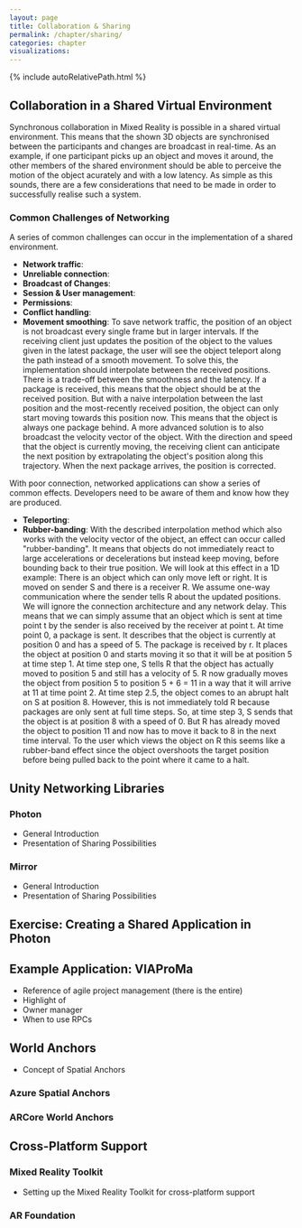 ```yaml
---
layout: page
title: Collaboration & Sharing
permalink: /chapter/sharing/
categories: chapter
visualizations:
---
```


{% include autoRelativePath.html %}

## Collaboration in a Shared Virtual Environment

Synchronous collaboration in Mixed Reality is possible in a shared virtual environment.
This means that the shown 3D objects are synchronised between the participants and changes are broadcast in real-time.
As an example, if one participant picks up an object and moves it around, the other members of the shared environment should be able to perceive the motion of the object acurately and with a low latency.
As simple as this sounds, there are a few considerations that need to be made in order to successfully realise such a system.

### Common Challenges of Networking

A series of common challenges can occur in the implementation of a shared environment.

- **Network traffic**:
- **Unreliable connection**: 
- **Broadcast of Changes**:
- **Session & User management**:
- **Permissions**:
- **Conflict handling**: 
- **Movement smoothing**: To save network traffic, the position of an object is not broadcast every single frame but in larger intervals.
  If the receiving client just updates the position of the object to the values given in the latest package, the user will see the object teleport along the path instead of a smooth movement.
  To solve this, the implementation should interpolate between the received positions.
  There is a trade-off between the smoothness and the latency.
  If a package is received, this means that the object should be at the received position.
  But with a naive interpolation between the last position and the most-recently received position, the object can only start moving towards this position now.
  This means that the object is always one package behind.
  A more advanced solution is to also broadcast the velocity vector of the object.
  With the direction and speed that the object is currently moving, the receiving client can anticipate the next position by extrapolating the object's position along this trajectory.
  When the next package arrives, the position is corrected.

With poor connection, networked applications can show a series of common effects.
Developers need to be aware of them and know how they are produced.

- **Teleporting**:
- **Rubber-banding**: With the described interpolation method which also works with the velocity vector of the object, an effect can occur called "rubber-banding".
  It means that objects do not immediately react to large accelerations or decelerations but instead keep moving, before bounding back to their true position.
  We will look at this effect in a 1D example:
  There is an object which can only move left or right.
  It is moved on sender S and there is a receiver R.
  We assume one-way communication where the sender tells R about the updated positions.
  We will ignore the connection architecture and any network delay.
  This means that we can simply assume that an object which is sent at time point t by the sender is also received by the receiver at point t.
  At time point 0, a package is sent.
  It describes that the object is currently at position 0 and has a speed of 5.
  The package is received by r.
  It places the object at position 0 and starts moving it so that it will be at position 5 at time step 1.
  At time step one, S tells R that the object has actually moved to position 5 and still has a velocity of 5.
  R now gradually moves the object from position 5 to position 5 + 6 = 11 in a way that it will arrive at 11 at time point 2.
  At time step 2.5, the object comes to an abrupt halt on S at position 8.
  However, this is not immediately told R because packages are only sent at full time steps.
  So, at time step 3, S sends that the object is at position 8 with a speed of 0.
  But R has already moved the object to position 11 and now has to move it back to 8 in the next time interval.
  To the user which views the object on R this seems like a rubber-band effect since the object overshoots the target position before being pulled back to the point where it came to a halt.

## Unity Networking Libraries

### Photon

- General Introduction
- Presentation of Sharing Possibilities

### Mirror

- General Introduction
- Presentation of Sharing Possibilities

## Exercise: Creating a Shared Application in Photon

## Example Application: VIAProMa

- Reference of agile project management (there is the entire)
- Highlight of 
- Owner manager
- When to use RPCs

## World Anchors

- Concept of Spatial Anchors

### Azure Spatial Anchors

### ARCore World Anchors

## Cross-Platform Support

### Mixed Reality Toolkit

- Setting up the Mixed Reality Toolkit for cross-platform support

### AR Foundation